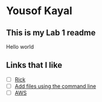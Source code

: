 # Yousof Kayal



## This is my Lab 1 readme

Hello world

## Links that I like

- [ ] [Rick](https://www.youtube.com/watch?v=dQw4w9WgXcQ&ab_channel=RickAstley)
- [ ] [Add files using the command line](https://creativecloud.adobe.com/) 
- [ ] [AWS](https://aws.amazon.com/)
